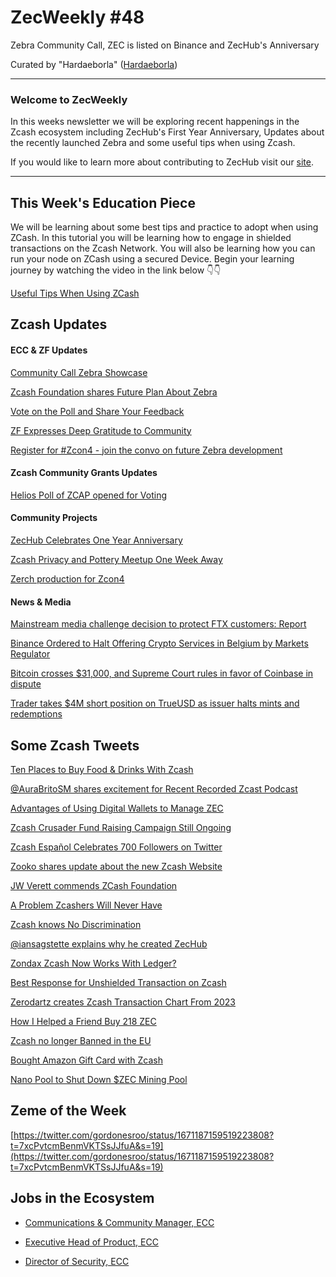 # ZecWeekly #48

Zebra Community Call, ZEC is listed on Binance and ZecHub's Anniversary

Curated by "Hardaeborla" ([Hardaeborla](https://twitter.com/ayanlajaadebola))

---

### Welcome to ZecWeekly

In this weeks newsletter we will be exploring recent happenings in the Zcash ecosystem including ZecHub's First Year Anniversary, Updates about the recently launched Zebra and some useful tips when using Zcash. 

If you would like to learn more about contributing to ZecHub visit our [site](https://wiki.zechub.xyz/contribute).

---

## This Week's Education Piece 

We will be learning about some best tips and practice to adopt when using ZCash. In this tutorial you will be learning how to engage in shielded transactions on the Zcash Network. You will also be learning how you can run your node on ZCash using a secured Device. Begin your learning journey by watching the video in the link below 👇👇

[Useful Tips When Using ZCash](https://youtu.be/tEfQaYPV0UE) 



## Zcash Updates


#### ECC & ZF Updates

[Community Call Zebra Showcase](https://twitter.com/ZcashFoundation/status/1671986523254685697?t=INR8_P-4AjdkPxVu_pbL1g&s=19) 

[Zcash Foundation shares Future Plan About Zebra](https://twitter.com/ZcashFoundation/status/1671282696885084161?t=bkASjKICLpZM269bcNAtDA&s=19) 

[Vote on the Poll and Share Your Feedback](https://twitter.com/ZcashFoundation/status/1671568835596386316?t=5jyk_44e9DZH5Cy3oleUuw&s=19) 

[ZF Expresses Deep Gratitude to Community](https://twitter.com/ZcashFoundation/status/1671568756038828054?t=sPjk8mrmob8uZ02s2hPJtw&s=19) 

[Register for #Zcon4 - join the convo on future Zebra development](https://twitter.com/ZcashFoundation/status/1671572630040723465?t=wCaeLRzb5dhwqb7OMVKNYA&s=19) 





#### Zcash Community Grants Updates

[Helios Poll of ZCAP opened for Voting](https://twitter.com/ZcashFoundation/status/1671205944045318182?t=9reRyONEY7oDeDTCKLF_-A&s=19) 




#### Community Projects

[ZecHub Celebrates One Year Anniversary](https://youtu.be/NPYJZRopXGY) 

[Zcash Privacy and Pottery Meetup One Week Away](https://twitter.com/mad_paiement/status/1671913834393784321?t=SUAmjQ5aCI1MfnlJ93Joqw&s=19) 

[Zerch production for Zcon4](https://twitter.com/AuraBritoSM/status/1671560014861852672?t=FUWUOaKRUMu5_vVrwQUQeg&s=19) 


 


#### News & Media

[Mainstream media challenge decision to protect FTX customers: Report](https://cointelegraph.com/news/media-outlets-challenge-privacy-ftx-customers) 

[Binance Ordered to Halt Offering Crypto Services in Belgium by Markets Regulator](www.coindesk.com/policy/2023/06/23/binance-ordered-to-immediately-halt-offering-crypto-services-in-belgium-by-markets-regulator) 

[Bitcoin crosses $31,000, and Supreme Court rules in favor of Coinbase in dispute](https://www.cnbc.com/video/2023/06/23/bitcoin-crosses-31000-supreme-court-rules-coinbase-cnbc-crypto-world.html) 

[Trader takes $4M short position on TrueUSD as issuer halts mints and redemptions](https://cointelegraph.com/news/trader-takes-4m-short-position-true-usd-issuer-halts-mints-redemptions) 




## Some Zcash Tweets

[Ten Places to Buy Food & Drinks With Zcash](https://twitter.com/paywithzcash/status/1671568961144487941?t=0_CH2WWyhlmuiAy_q5LEpw&s=19)

[@AuraBritoSM shares excitement for Recent Recorded Zcast Podcast](https://twitter.com/AuraBritoSM/status/1671945147263713288?t=1XE6pP2EDJWkv0sDeRMGeQ&s=19) 

[Advantages of Using Digital Wallets to Manage ZEC](https://twitter.com/ZingoLabs/status/1671518940663627780?t=dulX7UgzRswLQvwJG-N-qA&s=19)

[Zcash Crusader Fund Raising Campaign Still Ongoing](https://twitter.com/ZcashCrusader/status/1671823682451435522?t=AlPlZVmoMa7LM4HXUsoaxQ&s=19)  

[Zcash Español Celebrates 700 Followers on Twitter](https://twitter.com/zcashesp/status/1671623662716198916?t=xK3y-_TQliIotkXWUKAzvg&s=19) 

[Zooko shares update about the new Zcash Website](https://twitter.com/zooko/status/1671914018829914114?t=XbvUsJjoO74T6QPcWN7s3g&s=19)

[JW Verett commends ZCash Foundation](https://twitter.com/JWVerret/status/1671614849795670017?t=n9POl-rfzh3Z4SQXNg5anQ&s=19) 

[A Problem Zcashers Will Never Have](https://twitter.com/zkSnak3/status/1672557887665631234?t=UfvDcz0hSKXkmOGhSrWGEQ&s=19) 

[Zcash knows No Discrimination](https://twitter.com/aarnott/status/1672222835299987456?t=oZBKSPNo4AxhsPY93_TcAg&s=19) 

[@iansagstette explains why he created ZecHub](https://twitter.com/DigitalCashNet/status/1671611865451966464?t=6vnW8NIN1nIkRTbdPks-EQ&s=19) 

[Zondax Zcash Now Works With Ledger?](https://twitter.com/decentralistdan/status/1672014284837068805?t=fkKNif2v4b0l5-Cg-BPEWQ&s=19) 

[Best Response for Unshielded Transaction on Zcash](https://twitter.com/Blue_Galtz/status/1671652189272518657?t=4TebEDhs_ypoY-012GzErw&s=19) 

[Zerodartz creates Zcash Transaction Chart From 2023](https://twitter.com/zerodartz/status/1671656643551977473?t=OdvjdVwD_RGlS09_2-tHvw&s=19) 

[How I Helped a Friend Buy 218 ZEC](https://twitter.com/ZcashRussia/status/1672643682640572416?t=waC-W_xJT4r0j3Qc6N2KjA&s=19) 

[Zcash no longer Banned in the EU](https://twitter.com/beczka2006/status/1671224544693026817?t=ZcniYscPirG2LcMdxn7rZA&s=19) 

[Bought Amazon Gift Card with Zcash](https://twitter.com/paywithzcash/status/1670165011661045760?t=mQKhN9Nm39sECaz6G69Chw&s=19) 

[Nano Pool to Shut Down $ZEC Mining Pool](https://twitter.com/nanopool_org/status/1670201817165365248?t=PoitpAzS90pykIa9xoniFA&s=19) 




## Zeme of the Week

[https://twitter.com/gordonesroo/status/1671187159519223808?t=7xcPvtcmBenmVKTSsJJfuA&s=19](https://twitter.com/gordonesroo/status/1671187159519223808?t=7xcPvtcmBenmVKTSsJJfuA&s=19) 


## Jobs in the Ecosystem

- [Communications & Community Manager, ECC](https://apply.workable.com/electric-coin-company/j/0EB27EE759)

- [Executive Head of Product, ECC](https://apply.workable.com/electric-coin-company/j/6ACEC09B90/)

- [Director of Security, ECC](https://apply.workable.com/electric-coin-company/j/E68A4C20E2/)
